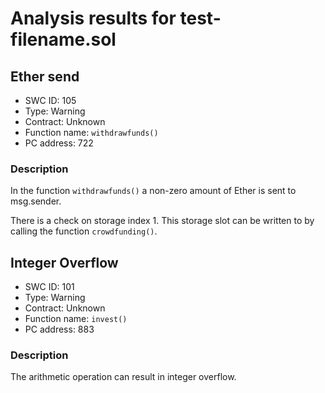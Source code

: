 # Analysis results for test-filename.sol

## Ether send
- SWC ID: 105
- Type: Warning
- Contract: Unknown
- Function name: `withdrawfunds()`
- PC address: 722

### Description

In the function `withdrawfunds()` a non-zero amount of Ether is sent to msg.sender.

There is a check on storage index 1. This storage slot can be written to by calling the function `crowdfunding()`.

## Integer Overflow
- SWC ID: 101
- Type: Warning
- Contract: Unknown
- Function name: `invest()`
- PC address: 883

### Description

The arithmetic operation can result in integer overflow.
